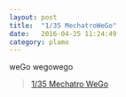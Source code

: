 ```yaml
---
layout: post
title:  "1/35 MechatroWeGo"
date:   2016-04-25 11:24:49 
category: plamo
---
```


weGo wegowego
<blockquote class="imgur-embed-pub" lang="en" data-id="a/inJbU"><a href="//imgur.com/a/inJbU">1/35 Mechatro WeGo</a></blockquote><script async src="//s.imgur.com/min/embed.js" charset="utf-8"></script>